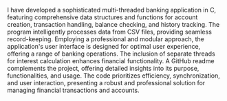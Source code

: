 I have developed a sophisticated multi-threaded banking application in C, featuring comprehensive data structures and functions for account creation, transaction handling, balance checking, and history tracking. The program intelligently processes data from CSV files, providing seamless record-keeping. Employing a professional and modular approach, the application's user interface is designed for optimal user experience, offering a range of banking operations. The inclusion of separate threads for interest calculation enhances financial functionality. A GitHub readme complements the project, offering detailed insights into its purpose, functionalities, and usage. The code prioritizes efficiency, synchronization, and user interaction, presenting a robust and professional solution for managing financial transactions and accounts.

